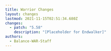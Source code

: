 ```yaml
---
title: Warrior Changes
layout: changes
lastmod: 2021-11-15T02:51:34.680Z
changes:
  - patch: "5.58"
    description: "[Placeholder for Endwalker]"
authors:
  - Balance-WAR-Staff
---
```

